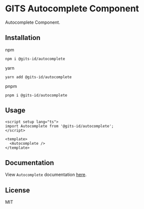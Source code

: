 # GITS Autocomplete Component

Autocomplete Component.

## Installation

npm

```
npm i @gits-id/autocomplete
```

yarn

```
yarn add @gits-id/autocomplete
```

pnpm

```
pnpm i @gits-id/autocomplete
```

## Usage

```vue
<script setup lang="ts">
import Autocomplete from '@gits-id/autocomplete';
</script>

<template>
  <Autocomplete />
</template>
```

## Documentation

View `Autocomplete` documentation [here](https://gits-ui.web.app/?path=/story/components-autocomplete--default).

## License

MIT
